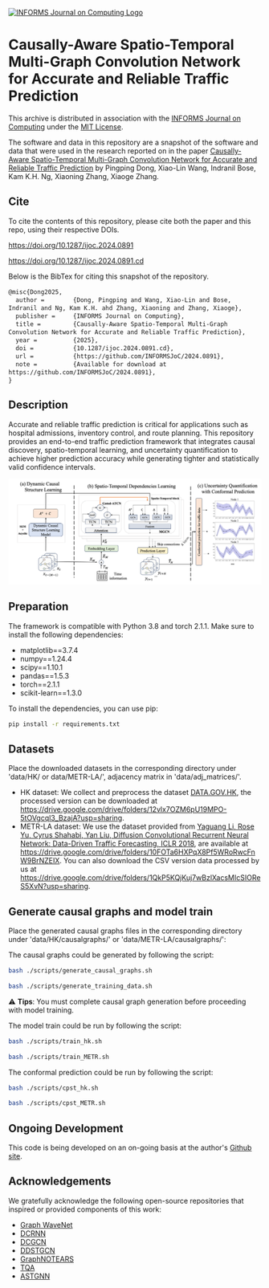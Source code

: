 [![INFORMS Journal on Computing Logo](https://INFORMSJoC.github.io/logos/INFORMS_Journal_on_Computing_Header.jpg)](https://pubsonline.informs.org/journal/ijoc)

# Causally-Aware Spatio-Temporal Multi-Graph Convolution Network for Accurate and Reliable Traffic Prediction

This archive is distributed in association with the [INFORMS Journal on
Computing](https://pubsonline.informs.org/journal/ijoc) under the [MIT License](LICENSE).

The software and data in this repository are a snapshot of the software and data
that were used in the research reported on in the paper
[Causally-Aware Spatio-Temporal Multi-Graph Convolution Network for Accurate and Reliable Traffic Prediction](https://doi.org/10.1287/ijoc.2024.0891) by Pingping Dong, Xiao-Lin Wang, Indranil Bose, Kam K.H. Ng, Xiaoning Zhang, Xiaoge Zhang.

## Cite

To cite the contents of this repository, please cite both the paper and this repo, using their respective DOIs.

https://doi.org/10.1287/ijoc.2024.0891

https://doi.org/10.1287/ijoc.2024.0891.cd

Below is the BibTex for citing this snapshot of the repository.

```
@misc{Dong2025,
  author =        {Dong, Pingping and Wang, Xiao-Lin and Bose, Indranil and Ng, Kam K.H. ahd Zhang, Xiaoning and Zhang, Xiaoge},
  publisher =     {INFORMS Journal on Computing},
  title =         {Causally-Aware Spatio-Temporal Multi-Graph Convolution Network for Accurate and Reliable Traffic Prediction},
  year =          {2025},
  doi =           {10.1287/ijoc.2024.0891.cd},
  url =           {https://github.com/INFORMSJoC/2024.0891},
  note =          {Available for download at https://github.com/INFORMSJoC/2024.0891},
}  
```

## Description

Accurate and reliable traffic prediction is critical for applications such as hospital admissions, inventory control, and route planning.
This repository provides an end-to-end traffic prediction framework that integrates causal discovery, spatio-temporal learning, and uncertainty quantification to achieve higher prediction accuracy while generating tighter and statistically valid confidence intervals.

![img.png](Framework.png)

## Preparation

The framework is compatible with Python 3.8 and torch 2.1.1. Make sure to install the following dependencies:

- matplotlib==3.7.4
- numpy==1.24.4
- scipy==1.10.1
- pandas==1.5.3
- torch==2.1.1
- scikit-learn==1.3.0

To install the dependencies, you can use pip:

```bash
pip install -r requirements.txt
```

## Datasets

Place the downloaded datasets in the corresponding directory under 'data/HK/ or data/METR-LA/', adjacency matrix in 'data/adj_matrices/'.

- HK dataset: We collect and preprocess the dataset [DATA.GOV.HK](https://data.gov.hk/), the processed version can be downloaded at  https://drive.google.com/drive/folders/12vlx7OZM6pU19MPO-5tOVgcql3_BzajA?usp=sharing.
- METR-LA dataset: We use the dataset provided from [Yaguang Li, Rose Yu, Cyrus Shahabi, Yan Liu, Diffusion Convolutional Recurrent Neural Network: Data-Driven Traffic Forecasting, ICLR 2018](https://arxiv.org/abs/1707.01926), are available at https://drive.google.com/drive/folders/10FOTa6HXPqX8Pf5WRoRwcFnW9BrNZEIX.
  You can also download the CSV version data processed by us at https://drive.google.com/drive/folders/1QkP5KQjKuj7wBzlXacsMIcSIOReS5XvN?usp=sharing.

## Generate causal graphs and model train

Place the generated causal graphs files  in the corresponding directory under 'data/HK/causalgraphs/' or 'data/METR-LA/causalgraphs/':

The causal graphs could be generated by following the script:

```bash
bash ./scripts/generate_causal_graphs.sh
```

```bash
bash ./scripts/generate_training_data.sh
```

⚠️ **Tips**: You must complete causal graph generation before proceeding with model training.

The model train could be run by following the script:

```bash
bash ./scripts/train_hk.sh
```

```bash
bash ./scripts/train_METR.sh
```

The conformal prediction could be run by following the script:

```bash
bash ./scripts/cpst_hk.sh
```

```bash
bash ./scripts/cpst_METR.sh
```

## Ongoing Development

This code is being developed on an on-going basis at the author's
[Github site](https://github.com/Dpingping/-CASTMGCN.git).

## Acknowledgements

We gratefully acknowledge the following open-source repositories that inspired or provided components of this work:

- [Graph WaveNet](https://github.com/nnzhan/Graph-WaveNet)
- [DCRNN](https://github.com/chnsh/DCRNN_PyTorch)
- [DCGCN](https://github.com/MonBG/DCGCN)
- [DDSTGCN](https://github.com/j1o2h3n/DDSTGCN)
- [GraphNOTEARS](https://github.com/googlebaba/GraphNOTEARS)
- [TQA](https://github.com/zlin7/TQA)
- [ASTGNN](https://github.com/guoshnBJTU/ASTGNN)

[//]: #
[//]: #
[//]: #
[//]: #
[//]: #
[//]: #
[//]: #
